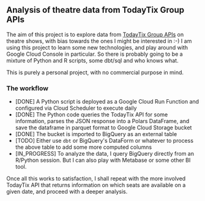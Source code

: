 ## Analysis of theatre data from TodayTix Group APIs

The aim of this project is to explore data from [TodayTix Group APIs](https://developers.todaytixgroup.com/) on theatre shows, with bias towards the ones I might be interested in :-) I am using this project to learn some new technologies, and play around with Google Cloud Console in particular. So there is probably going to be a mixture of Python and R scripts, some dbt/sql and who knows what.

This is purely a personal project, with no commercial purpose in mind.

### The workflow
- [DONE] A Python script is deployed as a Google Cloud Run Function and configured via Cloud Scheduler to execute daily
- [DONE] The Python code queries the TodayTix API for some information, parses the JSON response into a Polars DataFrame, and save the dataframe in parquet format to Google Cloud Storage bucket
- [DONE] The bucket is imported to BigQuery as an external table
- [TODO] Either use `dbt` or BigQuery's DataForm or whatever to process the above table to add some more computed columns
- [IN_PROGRESS] To analyze the data, I query BigQuery directly from an R/Python session. But I can also play with Metabase or some other BI tool.

Once all this works to satisfaction, I shall repeat with the more involved TodayTix API that returns information on which seats are available on a given date, and proceed with a deeper analysis.
